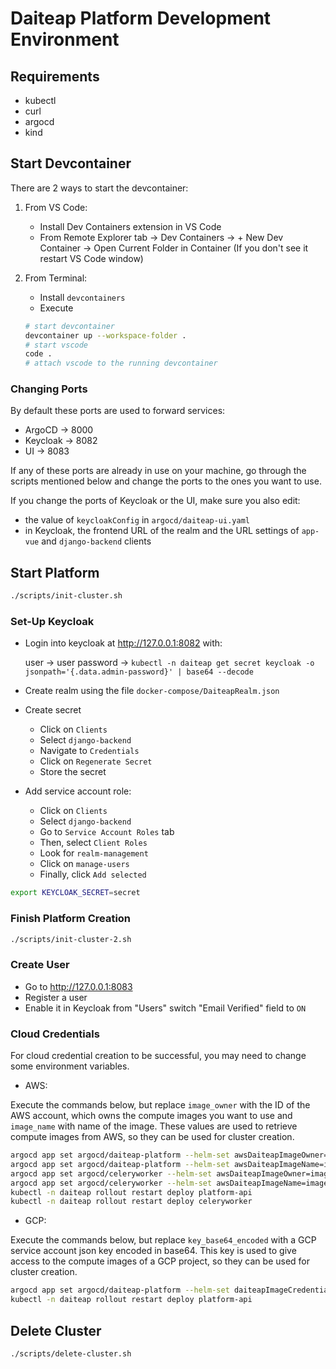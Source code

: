 # Daiteap Platform Development Environment

## Requirements

- kubectl
- curl
- argocd
- kind

## Start Devcontainer

There are 2 ways to start the devcontainer:

1. From VS Code:

    - Install Dev Containers extension in VS Code
    - From Remote Explorer tab -> Dev Containers -> + New Dev Container -> Open Current Folder in Container (If you don't see it restart VS Code window)

2. From Terminal:

    - Install `devcontainers`
    - Execute

    ```sh
    # start devcontainer
    devcontainer up --workspace-folder .
    # start vscode
    code .
    # attach vscode to the running devcontainer
    ```

### Changing Ports

By default these ports are used to forward services:

- ArgoCD -> 8000
- Keycloak -> 8082
- UI -> 8083

If any of these ports are already in use on your machine, go through the scripts mentioned below and change the ports to the ones you want to use.

If you change the ports of Keycloak or the UI, make sure you also edit:

- the value of `keycloakConfig` in `argocd/daiteap-ui.yaml`
- in Keycloak, the frontend URL of the realm and the URL settings of `app-vue` and `django-backend` clients

## Start Platform

```bash
./scripts/init-cluster.sh
```

### Set-Up Keycloak

- Login into keycloak at <http://127.0.0.1:8082> with:

  user -> user
  password -> `kubectl -n daiteap get secret keycloak -o jsonpath='{.data.admin-password}' | base64 --decode`

- Create realm using the file `docker-compose/DaiteapRealm.json`

- Create secret

  - Click on `Clients`
  - Select `django-backend`
  - Navigate to `Credentials`
  - Click on `Regenerate Secret`
  - Store the secret

- Add service account role:

  - Click on `Clients`
  - Select `django-backend`
  - Go to `Service Account Roles` tab
  - Then, select `Client Roles`
  - Look for `realm-management`
  - Click on `manage-users`
  - Finally, click `Add selected`

```bash
export KEYCLOAK_SECRET=secret
```

### Finish Platform Creation

```bash
./scripts/init-cluster-2.sh
```

### Create User

- Go to http://127.0.0.1:8083
- Register a user
- Enable it in Keycloak from "Users" switch "Email Verified" field to `ON`

### Cloud Credentials

For cloud credential creation to be successful, you may need to change some environment variables.

- AWS:

Execute the commands below, but replace `image_owner` with the ID of the AWS account, which owns the compute images you want to use and `image_name` with name of the image. These values are used to retrieve compute images from AWS, so they can be used for cluster creation.

```bash
argocd app set argocd/daiteap-platform --helm-set awsDaiteapImageOwner=image_owner
argocd app set argocd/daiteap-platform --helm-set awsDaiteapImageName=image_name
argocd app set argocd/celeryworker --helm-set awsDaiteapImageOwner=image_owner
argocd app set argocd/celeryworker --helm-set awsDaiteapImageName=image_name
kubectl -n daiteap rollout restart deploy platform-api
kubectl -n daiteap rollout restart deploy celeryworker
```

- GCP:

Execute the commands below, but replace `key_base64_encoded` with a GCP service account json key encoded in base64. This key is used to give access to the compute images of a GCP project, so they can be used for cluster creation.

```bash
argocd app set argocd/daiteap-platform --helm-set daiteapImageCredentials=key_base64_encoded
kubectl -n daiteap rollout restart deploy platform-api
```

## Delete Cluster

```bash
./scripts/delete-cluster.sh
```
